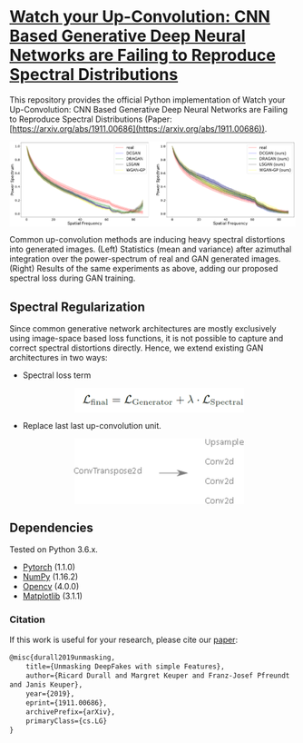 # [Watch your Up-Convolution: CNN Based Generative Deep Neural Networks are Failing to Reproduce Spectral Distributions](https://arxiv.org/abs/1911.00686)

This repository provides the official Python implementation of Watch your Up-Convolution: CNN Based Generative Deep Neural Networks are Failing to Reproduce Spectral Distributions (Paper: [https://arxiv.org/abs/1911.00686](https://arxiv.org/abs/1911.00686)).

<img align="center" src="imgs/celeba.png" width="1000"/>

Common up-convolution methods are inducing
heavy spectral distortions into generated images. (Left)
Statistics (mean and variance) after azimuthal
integration over the power-spectrum of real and GAN generated images. 
(Right) Results of the same experiments as above, adding
our proposed spectral loss during GAN training.


## Spectral Regularization

Since common generative network architectures are
mostly exclusively using image-space based loss functions,
it is not possible to capture and correct spectral distortions
directly. Hence, we extend existing GAN architectures in two ways:

<ul>
  <li>Spectral loss term</li>
    <p align='center'>  
    <img align="center" src="imgs/formula.PNG" width="300"/>
    </p>
  <li>Replace last last up-convolution unit.</li>
    <p align='center'>  
    <img align="center" src="imgs/formula2.png" width="300"/>
    </p>
</ul>  

## Dependencies
Tested on Python 3.6.x.
* [Pytorch](https://pytorch.org/get-started/previous-versions/) (1.1.0)
* [NumPy](http://www.numpy.org/) (1.16.2)
* [Opencv](https://opencv.org/opencv-4-0/) (4.0.0)
* [Matplotlib](https://matplotlib.org/) (3.1.1)



###  Citation
If this work is useful for your research, please cite our [paper](https://arxiv.org/abs/1911.00686):
```
@misc{durall2019unmasking,
    title={Unmasking DeepFakes with simple Features},
    author={Ricard Durall and Margret Keuper and Franz-Josef Pfreundt and Janis Keuper},
    year={2019},
    eprint={1911.00686},
    archivePrefix={arXiv},
    primaryClass={cs.LG}
}
```
